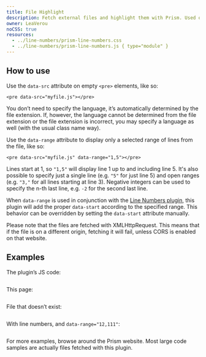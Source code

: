 ```yaml
---
title: File Highlight
description: Fetch external files and highlight them with Prism. Used on the Prism website itself.
owner: LeaVerou
noCSS: true
resources:
  - ../line-numbers/prism-line-numbers.css
  - ../line-numbers/prism-line-numbers.js { type="module" }
---
```


<section class="language-markup">

# How to use

Use the `data-src` attribute on empty `<pre>` elements, like so:

```
<pre data-src="myfile.js"></pre>
```

You don’t need to specify the language, it’s automatically determined by the file extension. If, however, the language cannot be determined from the file extension or the file extension is incorrect, you may specify a language as well (with the usual class name way).

Use the `data-range` attribute to display only a selected range of lines from the file, like so:

```
<pre data-src="myfile.js" data-range="1,5"></pre>
```

Lines start at 1, so `"1,5"` will display line 1 up to and including line 5. It's also possible to specify just a single line (e.g. `"5"` for just line 5) and open ranges (e.g. `"3,"` for all lines starting at line 3). Negative integers can be used to specify the n-th last line, e.g. `-2` for the second last line.

When `data-range` is used in conjunction with the [Line Numbers plugin](/line-numbers), this plugin will add the proper `data-start` according to the specified range. This behavior can be overridden by setting the `data-start` attribute manually.

Please note that the files are fetched with XMLHttpRequest. This means that if the file is on a different origin, fetching it will fail, unless CORS is enabled on that website.

</section>

<section>

# Examples

The plugin’s JS code:

<pre data-src="./prism-file-highlight.js"></pre>

This page:

<pre data-src="./index.html"></pre>

File that doesn’t exist:

<pre data-src="foobar.js"></pre>

With line numbers, and `data-range="12,111"`:

<pre data-src="./prism-file-highlight.js" data-range="12,111" class="line-numbers"></pre>

For more examples, browse around the Prism website. Most large code samples are actually files fetched with this plugin.

</section>

